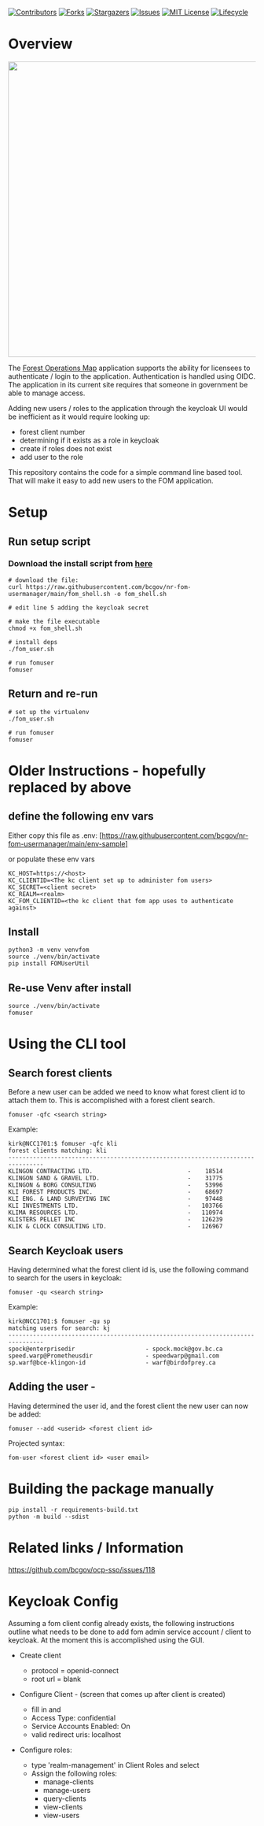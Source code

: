 <!-- PROJECT SHIELDS -->

[![Contributors](https://img.shields.io/github/contributors/bcgov/nr-fom-usermanager)](/../../graphs/contributors)
[![Forks](https://img.shields.io/github/forks/bcgov/nr-fom-usermanager)](/../../network/members)
[![Stargazers](https://img.shields.io/github/stars/bcgov/nr-fom-usermanager)](/../../stargazers)
[![Issues](https://img.shields.io/github/issues/bcgov/nr-fom-usermanager)](/../../issues)
[![MIT License](https://img.shields.io/github/license/bcgov/nr-fom-usermanager.svg)](/LICENSE.md)
[![Lifecycle](https://img.shields.io/badge/Lifecycle-Experimental-339999)](https://github.com/bcgov/repomountie/blob/master/doc/lifecycle-badges.md)

# Overview

<img src="https://lh3.googleusercontent.com/pw/AM-JKLVQ3zIZBxbAlzoCsqFki5ndraAKWN0V39ChQO_Z70ILBbwtNZAwJkWUlGp4Rg0I7rUhB4Qi5qfM507gC6yafbQV-L9ni8LMBojAVi_EuF7mnaBz5SyWf0RMIUx7WVcSsGj6EsTBQ90zhxvaYqSTmVuA4Q=w1072-h804-no?authuser=0" width='600px'>

The [Forest Operations Map](https://github.com/bcgov/nr-fom-api) application
supports the ability for licensees to authenticate / login to the application.
Authentication is handled using OIDC.  The application in its current site
requires that someone in government be able to manage access.

Adding new users / roles to the application through the keycloak UI would be
inefficient as it would require  looking up:
* forest client number
* determining if it exists as a role in keycloak
* create if roles does not exist
* add user to the role

This repository contains the code for a simple command line based tool. That
will make it easy to add new users to the FOM application.

# Setup

## Run setup script

### Download the install script from [here](https://raw.githubusercontent.com/bcgov/nr-fom-usermanager/main/fom_shell.sh)

```
# download the file:
curl https://raw.githubusercontent.com/bcgov/nr-fom-usermanager/main/fom_shell.sh -o fom_shell.sh

# edit line 5 adding the keycloak secret

# make the file executable
chmod +x fom_shell.sh

# install deps
./fom_user.sh

# run fomuser
fomuser
```

## Return and re-run

```
# set up the virtualenv
./fom_user.sh

# run fomuser
fomuser
```


# Older Instructions - hopefully replaced by above

## define the following env vars

Either copy this file as .env: [https://raw.githubusercontent.com/bcgov/nr-fom-usermanager/main/env-sample]

or populate these env vars

```
KC_HOST=https://<host>
KC_CLIENTID=<The kc client set up to administer fom users>
KC_SECRET=<client secret>
KC_REALM=<realm>
KC_FOM_CLIENTID=<the kc client that fom app uses to authenticate against>
```

## Install

```
python3 -m venv venvfom
source ./venv/bin/activate
pip install FOMUserUtil
```

## Re-use Venv after install

```
source ./venv/bin/activate
fomuser
```

# Using the CLI tool

## Search forest clients

Before a new user can be added we need to know what forest client id to attach
them to.  This is accomplished with a forest client search.


`fomuser -qfc <search string>`

Example:

```
kirk@NCC1701:$ fomuser -qfc kli
forest clients matching: kli
--------------------------------------------------------------------------------
KLINGON CONTRACTING LTD.                           -    18514
KLINGON SAND & GRAVEL LTD.                         -    31775
KLINGON & BORG CONSULTING                          -    53996
KLI FOREST PRODUCTS INC.                           -    68697
KLI ENG. & LAND SURVEYING INC                      -    97448
KLI INVESTMENTS LTD.                               -   103766
KLIMA RESOURCES LTD.                               -   110974
KLISTERS PELLET INC                                -   126239
KLIK & CLOCK CONSULTING LTD.                       -   126967

```

## Search Keycloak users
Having determined what the forest client id is, use the following command to
search for the users in keycloak:

`fomuser -qu <search string>`

Example:

```
kirk@NCC1701:$ fomuser -qu sp
matching users for search: kj
--------------------------------------------------------------------------------
spock@enterprisedir                    - spock.mock@gov.bc.ca
speed.warp@Prometheusdir               - speedwarp@gmail.com
sp.warf@bce-klingon-id                 - warf@birdofprey.ca
```

## Adding the user - <not complete>

Having determined the user id, and the forest client the new user can now be
added:

`fomuser --add <userid> <forest client id>`


Projected syntax:
```
fom-user <forest client id> <user email>
```

# Building the package manually

```
pip install -r requirements-build.txt
python -m build --sdist
```

# Related links / Information

https://github.com/bcgov/ocp-sso/issues/118


# Keycloak Config

Assuming a fom client config already exists, the following instructions
outline what needs to be done to add fom admin service account / client
to keycloak.  At the moment this is accomplished using the GUI.

* Create client
  * protocol = openid-connect
  * root url = blank

* Configure Client - (screen that comes up after client is created)
  * fill in <name> and <description>
  * Access Type: confidential
  * Service Accounts Enabled: On
  * valid redirect uris: localhost

* Configure roles: <Service Account Roles>
  * type 'realm-management' in Client Roles and select
  * Assign the following roles:
    * manage-clients
    * manage-users
    * query-clients
    * view-clients
    * view-users


